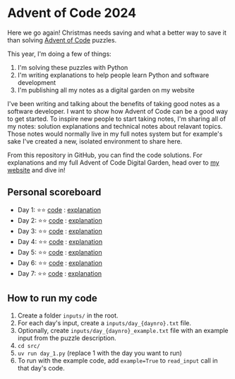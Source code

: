 # Advent of Code 2024

Here we go again! Christmas needs saving and what a better way to save it than solving [Advent of Code](https://adventofcode.com) puzzles.

This year, I'm doing a few of things:

1. I'm solving these puzzles with Python
2. I'm writing explanations to help people learn Python and software development
3. I'm publishing all my notes as a digital garden on my website

I've been writing and talking about the benefits of taking good notes as a software developer. I want to show how Advent of Code can be a good way to get started. To inspire new people to start taking notes, I'm sharing all of my notes: solution explanations and technical notes about relavant topics. Those notes would normally live in my full notes system but for example's sake I've created a new, isolated environment to share here.

From this repository in GitHub, you can find the code solutions. For explanations and my full Advent of Code Digital Garden, head over to [my website](https://hamatti.org/adventofcode/2024/) and dive in!

## Personal scoreboard

- Day 1: ⭐️⭐️ [code](/src/day_1.py) : [explanation](https://hamatti.org/adventofcode/2024/Solutions/Day-01)
- Day 2: ⭐️⭐️ [code](/src/day_2.py) : [explanation](https://hamatti.org/adventofcode/2024/Solutions/Day-02)
- Day 3: ⭐️⭐️ [code](/src/day_3.py) : [explanation](https://hamatti.org/adventofcode/2024/Solutions/Day-03)
- Day 4: ⭐️⭐️ [code](/src/day_4.py) : [explanation](https://hamatti.org/adventofcode/2024/Solutions/Day-04)
- Day 5: ⭐️⭐️ [code](/src/day_5.py) : [explanation](https://hamatti.org/adventofcode/2024/Solutions/Day-05)
- Day 6: ⭐️⭐️ [code](/src/day_6.py) : [explanation](https://hamatti.org/adventofcode/2024/Solutions/Day-06)
- Day 7: ⭐️⭐️ [code](/src/day_7.py) : [explanation](https://hamatti.org/adventofcode/2024/Solutions/Day-07)

## How to run my code

1. Create a folder `inputs/` in the root.
2. For each day's input, create a `inputs/day_{daynro}.txt` file.
3. Optionally, create `inputs/day_{daynro}_example.txt` file with an example input from the puzzle description.
4. `cd src/`
5. `uv run day_1.py` (replace 1 with the day you want to run)
6. To run with the example code, add `example=True` to `read_input` call in that day's code.
